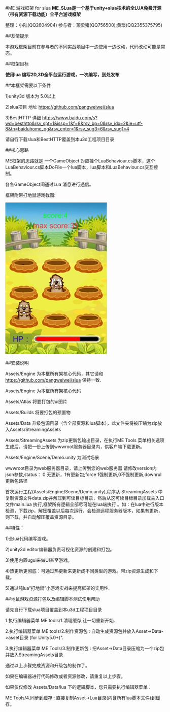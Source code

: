 #ME 游戏框架 for slua
<b>ME_SLua是一个基于unity+slua技术的全LUA免费开源（带有资源下载功能）全平台游戏框架</b>

整理：小陆(QQ2604904) 参与者：顶梁猪(QQ756500);黄琰(QQ2355375795)

##友情提示

本游戏框架目前在参与者的不同实战项目中一边使用一边改动，代码改动可能是常态。

##框架目标

<b>使用lua 编写2D,3D全平台运行游戏，一次编写，到处发布</b>

##本框架需要以下条件

1)unity3d 版本为 5.0以上

2)slua项目 地址 https://github.com/pangweiwei/slua

3)BestHTTP 详细 https://www.baidu.com/s?wd=besthttp&rsv_spt=1&issp=1&f=8&rsv_bp=0&rsv_idx=2&ie=utf-8&tn=baiduhome_pg&rsv_enter=1&rsv_sug3=6&rsv_sug1=4

请自行下载slua和BestHTTP覆盖到本u3d工程项目目录

##核心思路

ME框架的思路就是 一个GameObject 对应挂个LuaBehaviour.cs脚本，这个LuaBehaviour.cs脚本DoFile一个lua脚本，lua脚本和LuaBehaviour.cs交互控制。

各各GameObject间通过Lua 消息进行通信。

框架附带打地鼠游戏截图:

![](demo.jpg)

##安装说明

Assets/Engine 为本框所有架核心代码，其它请和 https://github.com/pangweiwei/slua 保持一致.

Assets/Engine 为本框所有架核心代码

Assets/Atlas 将要打包的ui图片

Assets/Builds 将要打包的预置物

Assets/Data 升级包源目录（含全部资源和lua脚本），此文件夹将被压缩为zip放入Assets/StreamingAssets

Assets/StreamingAssets 为zip更新包输出目录，在执行ME Tools 菜单相关选项生成后，请把一份上传到wwwroot服务器目录内，供客户端下载更新。

Assets/Engine/Scene/Demo.unity  为测试场景

wwwroot目录为web服务器目录，请上传到您的web服务器 请修改version内json参数,status： 0 无更新，1有更新包;force 1强制更新,0不强制更新,downrul 更新包路径

首次运行工程(Assets/Engine/Scene/Demo.unity),程序从 StreamingAssets 中复制资源文件data.zip并解压到可读目标目录，然后从这可读目标目录加载主入口文件main.lua 执行,框架所有逻辑全部尽可能在lua端执行 。如：在lua中进行版本检测，下载zip，解压覆盖以后每次运行，会检测远程服务器版本，如果有更新，则下载，并自动解压覆盖资源目录。

##特性：

1)全lua代码编写游戏。

2)unity3d editor编辑器负责可视化资源的创建和打包。

3)使用内置ugui来做UI甚至游戏。

4)热更新更彻底：可通过热更新来更新成不同类型的游戏。带zip资源生成和下载。

5)通过纯lua“打地鼠”小游戏实战来提高框架的实用性.


##地鼠游戏资源打包以及编辑脚本测试使用帮助

请先自行下载slua项目覆盖到本u3d工程项目目录

1.执行编辑器菜单 ME tools/1.清理缓存,让一切重新开始.

2.执行编辑器菜单 ME tools/2.制作资源包 : 自动生成资源包并放入Asset->Data->asset目录 (for Unity5.0+)".

3.执行编辑器菜单 ME Tools/3.制作更新包 : 把Asset->Data目录压缩为一个zip包并放入StreamingAssets目录



通过以上步骤完成资源和升级包的制作了。

如果在编辑器进行代码修改或者资源修改，请重复以上步骤。

如果仅仅修改 Assets/Data/lua 下的逻辑脚本，您只需要执行编辑器菜单：

ME Tools/4.同步到缓存 : 直接复制Asset->Lua目录(内含所有lua脚本文件)到缓存。








